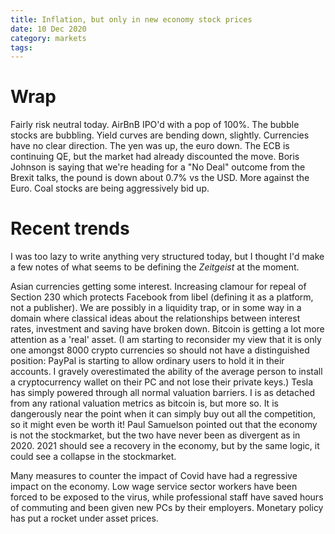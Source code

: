 ```yaml
---
title: Inflation, but only in new economy stock prices
date: 10 Dec 2020
category: markets
tags: 
---
```


# Wrap

Fairly risk neutral today.
AirBnB IPO'd with a pop of 100%.
The bubble stocks are bubbling.
Yield curves are bending down, slightly.
Currencies have no clear direction. The yen was up, the euro down.
The ECB is continuing QE, but the market had already discounted the move.
Boris Johnson is saying that we're heading for a "No Deal" outcome from the Brexit talks, the pound is down about 0.7% vs the USD. 
More against the Euro. 
Coal stocks are being aggressively bid up.


# Recent trends

I was too lazy to write anything very structured today, but I thought I'd make a few notes of what seems to be defining the *Zeitgeist* at the moment.

Asian currencies getting some interest.
Increasing clamour for repeal of Section 230 which protects Facebook from libel (defining it as a platform, not a publisher).
We are possibly in a liquidity trap, or in some way in a domain where classical ideas about the relationships between interest rates, investment and saving have broken down.
Bitcoin is getting a lot more attention as a 'real' asset. 
(I am starting to reconsider my view that it is only one amongst 8000 crypto currencies so should not have a distinguished position: PayPal is starting to allow ordinary users to hold it in their accounts. I gravely overestimated the ability of the average person to install a cryptocurrency wallet on their PC and not lose their private keys.)
Tesla has simply powered through all normal valuation barriers. I is as detached from any rational valuation metrics as bitcoin is, but more so. It is dangerously near the point when it can simply buy out all the competition, so it might even be worth it!
Paul Samuelson pointed out that the economy is not the stockmarket, but the two have never been as divergent as in 2020. 2021 should see a recovery in the economy, but by the same logic, it could see a collapse in the stockmarket.

Many measures to counter the impact of Covid have had a regressive impact on the economy. 
Low wage service sector workers have been forced to be exposed to the virus, while professional staff have saved hours of commuting and been given new PCs by their employers.
Monetary policy has put a rocket under asset prices.



